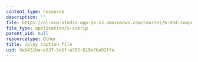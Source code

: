 ```yaml
---
content_type: resource
description: ''
file: https://ol-ocw-studio-app-qa.s3.amazonaws.com/courses/6-004-computation-structures-spring-2017/9a6431bae9375a5fa702819e7ba92ffa_d4Auh7uWEjY.vtt
file_type: application/x-subrip
parent_uid: null
resourcetype: Other
title: 3play caption file
uid: 9a6431ba-e937-5a5f-a702-819e7ba92ffa
---
```

